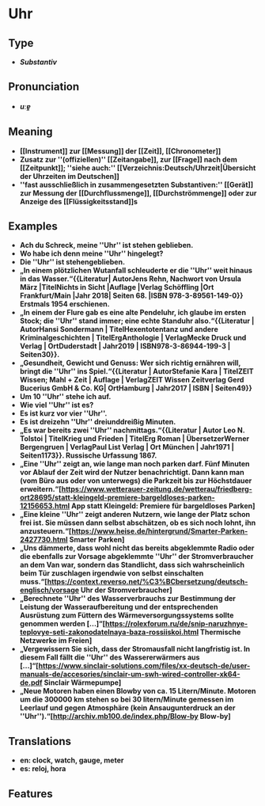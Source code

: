# Uhr
## Type
- _**Substantiv**_
## Pronunciation
- _**uːɐ̯**_
## Meaning
- **[[Instrument]] zur [[Messung]] der [[Zeit]], [[Chronometer]]**
- **Zusatz zur ''(offiziellen)'' [[Zeitangabe]], zur [[Frage]] nach dem [[Zeitpunkt]]; ''siehe auch:'' [[Verzeichnis:Deutsch/Uhrzeit|Übersicht der Uhrzeiten im Deutschen]]**
- **''fast ausschließlich in zusammengesetzten Substantiven:'' [[Gerät]] zur Messung der [[Durchflussmenge]], [[Durchströmmenge]] oder zur Anzeige des [[Flüssigkeitsstand]]s**
## Examples
- **Ach du Schreck, meine ''Uhr'' ist stehen geblieben.**
- **Wo habe ich denn meine ''Uhr'' hingelegt?**
- **Die ''Uhr'' ist stehengeblieben.**
- **„In einem plötzlichen Wutanfall schleuderte er die ''Uhr'' weit hinaus in das Wasser.“<ref>{{Literatur| AutorJens Rehn, Nachwort von Ursula März |TitelNichts in Sicht |Auflage |Verlag Schöffling |Ort  Frankfurt/Main |Jahr 2018| Seiten 68. |ISBN 978-3-89561-149-0}} Erstmals 1954 erschienen.</ref>**
- **„In einem der Flure gab es eine alte Pendeluhr, ich glaube im ersten Stock; die ''Uhr'' stand immer; eine echte Standuhr also.“<ref>{{Literatur | AutorHansi Sondermann | TitelHexentotentanz und andere Kriminalgeschichten | TitelErgAnthologie | VerlagMecke Druck und Verlag | OrtDuderstadt | Jahr2019 | ISBN978-3-86944-199-3 | Seiten30}}.</ref>**
- **„Gesundheit, Gewicht und Genuss: Wer sich richtig ernähren will, bringt die ''Uhr'' ins Spiel.“<ref>{{Literatur | AutorStefanie Kara | TitelZEIT Wissen; Mahl + Zeit | Auflage | VerlagZEIT Wissen Zeitverlag Gerd Bucerius GmbH & Co. KG| OrtHamburg | Jahr2017 | ISBN | Seiten49}}</ref>**
- **Um 10 ''Uhr'' stehe ich auf.**
- **Wie viel ''Uhr'' ist es?**
- **Es ist kurz vor vier ''Uhr''.**
- **Es ist dreizehn ''Uhr'' dreiunddreißig Minuten.**
- **„Es war bereits zwei ''Uhr'' nachmittags.“<ref>{{Literatur | Autor Leo N. Tolstoi | TitelKrieg und Frieden | TitelErg Roman | ÜbersetzerWerner Bergengruen | VerlagPaul List Verlag | Ort München | Jahr1971 | Seiten1173}}. Russische Urfassung 1867.</ref>**
- **„Eine ''Uhr'' zeigt an, wie lange man noch parken darf. Fünf Minuten vor Ablauf der Zeit wird der Nutzer benachrichtigt. Dann kann man (vom Büro aus oder von unterwegs) die Parkzeit bis zur Höchstdauer erweitern.“<ref>[https://www.wetterauer-zeitung.de/wetterau/friedberg-ort28695/statt-kleingeld-premiere-bargeldloses-parken-12156653.html App statt Kleingeld: Premiere für bargeldloses Parken]</ref>**
- **„Eine kleine ''Uhr'' zeigt anderen Nutzern, wie lange der Platz schon frei ist. Sie müssen dann selbst abschätzen, ob es sich noch lohnt, ihn anzusteuern.“<ref>[https://www.heise.de/hintergrund/Smarter-Parken-2427730.html Smarter Parken]</ref>**
- **„Uns dämmerte, dass wohl nicht das bereits abgeklemmte Radio oder die ebenfalls zur Vorsage abgeklemmte ''Uhr'' der Stromverbraucher an dem Van war, sondern das Standlicht, dass sich wahrscheinlich beim Tür zuschlagen irgendwie von selbst einschalten muss.“<ref>[https://context.reverso.net/%C3%BCbersetzung/deutsch-englisch/vorsage Uhr der Stromverbraucher]</ref>**
- **„Berechnete ''Uhr'' des Wasserverbrauchs zur Bestimmung der Leistung der Wasseraufbereitung und der entsprechenden Ausrüstung zum Füttern des Wärmeversorgungssystems sollte genommen werden [...]“<ref>[https://rolexforum.ru/de/snip-naruzhnye-teplovye-seti-zakonodatelnaya-baza-rossiiskoi.html Thermische Netzwerke im Freien]</ref>**
- **„Vergewissern Sie sich, dass der Stromausfall nicht langfristig ist. In diesem Fall fällt die ''Uhr'' des Wassererwärmers aus [...]“<ref>[https://www.sinclair-solutions.com/files/xx-deutsch-de/user-manuals-de/accesories/sinclair-um-swh-wired-controller-xk64-de.pdf Sinclair Wärmepumpe]</ref>**
- **„Neue Motoren haben einen Blowby von ca. 15 Litern/Minute. Motoren um die 300000 km stehen so bei 30 litern/Minute gemessen im Leerlauf und gegen Atmosphäre (kein Ansaugunterdruck an der ''Uhr'').“<ref>[http://archiv.mb100.de/index.php/Blow-by Blow-by]</ref>**
## Translations
- **en: clock, watch, gauge, meter**
- **es: reloj, hora**
## Features
